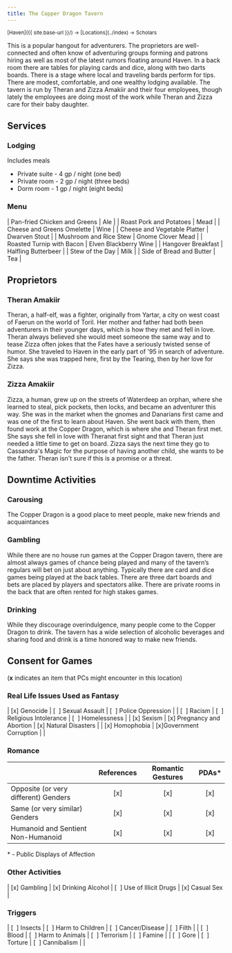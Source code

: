 ```yaml
---
title: The Copper Dragon Tavern
---
```


<span style="font-size:smaller;">
  [Haven]({{ site.base-url }}/) -> [Locations](../index) -> Scholars
</span>

This is a popular hangout for adventurers.  The proprietors are well-connected and often know of adventuring groups forming and patrons hiring as well as most of the latest rumors floating around Haven.  In a back room there are tables for playing cards and dice, along with two darts boards.  There is a stage where local and traveling bards perform for tips.  There are modest, comfortable, and one wealthy lodging available.  The tavern is run by Theran and Zizza Amakiir and their four employees, though lately the employees are doing most of the work while Theran and Zizza care for their baby daughter.  

## Services

### Lodging

Includes meals

* Private suite - 4 gp / night (one bed)
* Private room - 2 gp / night (three beds)
* Dorm room - 1 gp / night (eight beds)

### Menu

| Pan-fried Chicken and Greens | Ale |
| Roast Pork and Potatoes | Mead |
| Cheese and Greens Omelette | Wine |
| Cheese and Vegetable Platter | Dwarven Stout |
| Mushroom and Rice Stew | Gnome Clover Mead |
| Roasted Turnip with Bacon | Elven Blackberry Wine |
| Hangover Breakfast | Halfling Butterbeer |
| Stew of the Day | Milk |
| Side of Bread and Butter | Tea |

## Proprietors

### Theran Amakiir

Theran, a half-elf, was a fighter, originally from Yartar, a city on west coast of Faerun on the world of Toril.  Her mother and father had both been adventurers in their younger days, which is how they met and fell in love.  Theran always believed she would meet someone the same way and to tease Zizza often jokes that the Fates have a seriously twisted sense of humor.  She traveled to Haven in the early part of '95 in search of adventure.  She says she was trapped here, first by the Tearing, then by her love for Zizza.

### Zizza Amakiir

Zizza, a human, grew up on the streets of Waterdeep an orphan, where she learned to steal, pick pockets, then locks, and became an adventurer this way.  She was in the market when the gnomes and Danarians first came and was one of the first to learn about Haven.  She went back with them, then found work at the Copper Dragon, which is where she and Theran first met.  She says she fell in love with Theranat first sight and that Theran just needed a little time to get on board.  Zizza says the next time they go to Cassandra's Magic for the purpose of having another child, she wants to be the father.  Theran isn't sure if this is a promise or a threat.

## Downtime Activities

### Carousing

The Copper Dragon is a good place to meet people, make new friends and acquaintances 

### Gambling

While there are no house run games at the Copper Dragon tavern, there are almost always games of chance being played and many of the tavern’s regulars will bet on just about anything. Typically there are card and dice games being played at the back tables. There are three dart boards and bets are placed by players and spectators alike. There are private rooms in the back that are often rented for high stakes games.

### Drinking

While they discourage overindulgence, many people come to the Copper Dragon to drink. The tavern has a wide selection of alcoholic beverages and sharing food and drink is a time honored way to make new friends.

## Consent for Games

(**x** indicates an item that PCs might encounter in this location)

### Real Life Issues Used as Fantasy

| [x] Genocide | [&nbsp; ] Sexual Assault | [&nbsp; ] Police Oppression |
| [&nbsp; ] Racism | [&nbsp; ] Religious Intolerance | [&nbsp; ] Homelessness |
| [x] Sexism | [x] Pregnancy and Abortion | [x] Natural Disasters |
| [x] Homophobia | [x]Government Corruption | |

### Romance

|                                      | References | Romantic Gestures | PDAs* |
| ---                                  | :-:        | :-:               | :-:   |
| Opposite (or very different) Genders | [x]        | [x]               | [x]   |
| Same (or very similar) Genders       | [x]        | [x]               | [x]   |
| Humanoid and Sentient Non-Humanoid   | [x]        | [x]               | [x]   |
                                              
\* - Public Displays of Affection

### Other Activities

| [x] Gambling | [x] Drinking Alcohol | [&nbsp; ] Use of Illicit Drugs | [x] Casual Sex |

### Triggers

| [&nbsp; ] Insects | [&nbsp; ] Harm to Children | [&nbsp; ] Cancer/Disease | [&nbsp; ] Filth  |
| [&nbsp; ] Blood   | [&nbsp; ] Harm to Animals  | [&nbsp; ] Terrorism      | [&nbsp; ] Famine |
| [&nbsp; ] Gore    | [&nbsp; ] Torture          | [&nbsp; ] Cannibalism    |                  |
